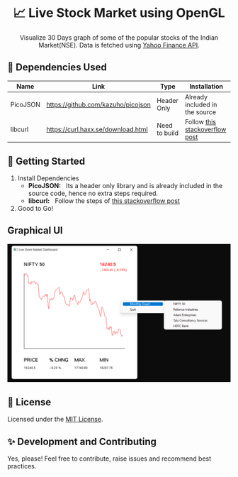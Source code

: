 <div align="center">
  <h1>📈 Live Stock Market using OpenGL</h1>

<!--   <a href="">![GitHub repo size](https://img.shields.io/github/repo-size/jayantkatia/opengl-live-stock-market/?style=for-the-badge)</a>
  <a href="">![GitHub](https://img.shields.io/github/license/jayantkatia/opengl-live-stock-market/?style=for-the-badge)</a><br/> -->
  
  Visualize 30 Days graph of some of the popular stocks of the Indian Market(NSE). Data is fetched using [Yahoo Finance API](https://www.yahoofinanceapi.com/).
</div>

## 🔧 Dependencies Used

| Name | Link | Type | Installation |
| ---- | ---- | ---- | ------------ |
| PicoJSON | https://github.com/kazuho/picojson | Header Only | Already included in the source |
| libcurl | https://curl.haxx.se/download.html  | Need to build | Follow [this stackoverflow post](https://stackoverflow.com/a/54680718/14928069) |


## 🚀 Getting Started
1. Install Dependencies
    - **PicoJSON:** &nbsp; Its a header only library and is already included in the source code, hence no extra steps required.
    - **libcurl:**  &nbsp; Follow the steps of [this stackoverflow post](https://stackoverflow.com/a/54680718/14928069)
2. Good to Go!

## Graphical UI
![opengl_live_stock_market](./blob/graphical_ui.png)

## 📝 License
Licensed under the [MIT License](https://github.com/jayantkatia/opengl-live-stock-market/blob/master/LICENSE.md). 

## ✨ Development and Contributing
Yes, please! Feel free to contribute, raise issues and recommend best practices.
